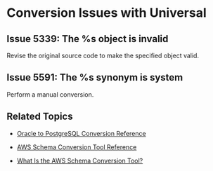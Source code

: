 # Conversion Issues with Universal<a name="sct-reference-Oracle-PostgreSQL-Universal"></a>

## Issue 5339: The %s object is invalid<a name="sct-reference-5339"></a>

Revise the original source code to make the specified object valid\.

## Issue 5591: The %s synonym is system<a name="sct-reference-5591"></a>

Perform a manual conversion\.

## Related Topics<a name="sct-reference-Oracle-PostgreSQL-Universal-related"></a>

+  [Oracle to PostgreSQL Conversion Reference](sct-reference-Oracle-PostgreSQL.md) 

+  [AWS Schema Conversion Tool Reference](CHAP_SchemaConversionTool.Reference.md) 

+  [What Is the AWS Schema Conversion Tool?](Welcome.md) 